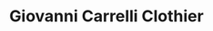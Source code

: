 ---
title: "Giovanni Carrelli Clothier"
url: /westlake/giovanni-carrelli-clothier/
shop: clothes
---